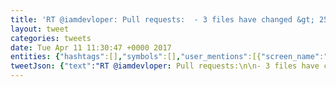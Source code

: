 ```yaml
---
title: 'RT @iamdevloper: Pull requests:  - 3 files have changed &gt; 25 comments in conversation  - 40 files have changed &gt; LGTM!'
layout: tweet
categories: tweets
date: Tue Apr 11 11:30:47 +0000 2017
entities: {"hashtags":[],"symbols":[],"user_mentions":[{"screen_name":"iamdevloper","name":"I Am Devloper","id":564919357,"id_str":"564919357","indices":[3,15]}],"urls":[]}
tweetJson: {"text":"RT @iamdevloper: Pull requests:\n\n- 3 files have changed\n&gt; 25 comments in conversation\n\n- 40 files have changed\n&gt; LGTM!"}
---
```


